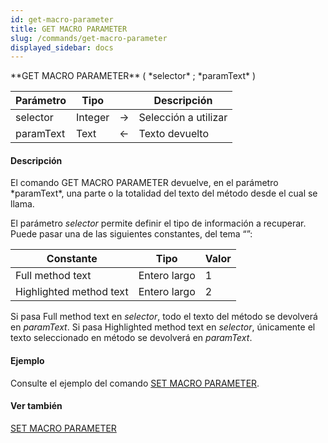 ```yaml
---
id: get-macro-parameter
title: GET MACRO PARAMETER
slug: /commands/get-macro-parameter
displayed_sidebar: docs
---
```


<!--REF #_command_.GET MACRO PARAMETER.Syntax-->**GET MACRO PARAMETER** ( *selector* ; *paramText* )<!-- END REF-->
<!--REF #_command_.GET MACRO PARAMETER.Params-->
| Parámetro | Tipo |  | Descripción |
| --- | --- | --- | --- |
| selector | Integer | &#8594;  | Selección a utilizar |
| paramText | Text | &#8592; | Texto devuelto |

<!-- END REF-->

#### Descripción 

<!--REF #_command_.GET MACRO PARAMETER.Summary-->El comando GET MACRO PARAMETER devuelve, en el parámetro *paramText*, una parte o la totalidad del texto del método desde el cual se llama.<!-- END REF--> 

El parámetro *selector* permite definir el tipo de información a recuperar. Puede pasar una de las siguientes constantes, del tema “”:

| Constante               | Tipo         | Valor |
| ----------------------- | ------------ | ----- |
| Full method text        | Entero largo | 1     |
| Highlighted method text | Entero largo | 2     |

Si pasa Full method text en *selector*, todo el texto del método se devolverá en *paramText*. Si pasa Highlighted method text en *selector*, únicamente el texto seleccionado en método se devolverá en *paramText*.

#### Ejemplo 

Consulte el ejemplo del comando [SET MACRO PARAMETER](set-macro-parameter.md "SET MACRO PARAMETER").

#### Ver también 

[SET MACRO PARAMETER](set-macro-parameter.md)  